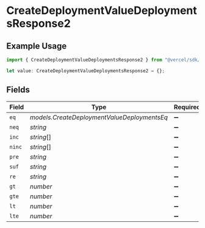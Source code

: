 # CreateDeploymentValueDeploymentsResponse2

## Example Usage

```typescript
import { CreateDeploymentValueDeploymentsResponse2 } from "@vercel/sdk/models/createdeploymentop.js";

let value: CreateDeploymentValueDeploymentsResponse2 = {};
```

## Fields

| Field                                       | Type                                        | Required                                    | Description                                 |
| ------------------------------------------- | ------------------------------------------- | ------------------------------------------- | ------------------------------------------- |
| `eq`                                        | *models.CreateDeploymentValueDeploymentsEq* | :heavy_minus_sign:                          | N/A                                         |
| `neq`                                       | *string*                                    | :heavy_minus_sign:                          | N/A                                         |
| `inc`                                       | *string*[]                                  | :heavy_minus_sign:                          | N/A                                         |
| `ninc`                                      | *string*[]                                  | :heavy_minus_sign:                          | N/A                                         |
| `pre`                                       | *string*                                    | :heavy_minus_sign:                          | N/A                                         |
| `suf`                                       | *string*                                    | :heavy_minus_sign:                          | N/A                                         |
| `re`                                        | *string*                                    | :heavy_minus_sign:                          | N/A                                         |
| `gt`                                        | *number*                                    | :heavy_minus_sign:                          | N/A                                         |
| `gte`                                       | *number*                                    | :heavy_minus_sign:                          | N/A                                         |
| `lt`                                        | *number*                                    | :heavy_minus_sign:                          | N/A                                         |
| `lte`                                       | *number*                                    | :heavy_minus_sign:                          | N/A                                         |